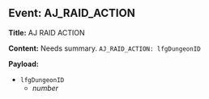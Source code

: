 ## Event: AJ_RAID_ACTION

**Title:** AJ RAID ACTION

**Content:**
Needs summary.
`AJ_RAID_ACTION: lfgDungeonID`

**Payload:**
- `lfgDungeonID`
  - *number*